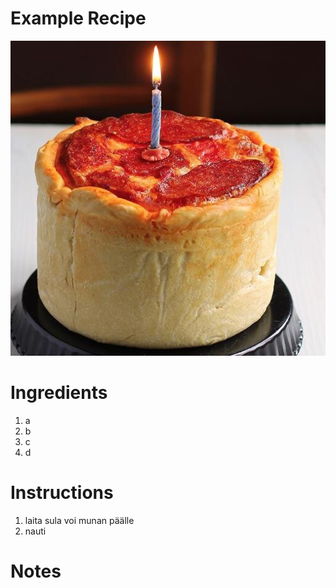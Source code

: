# Example Recipe #
![Example food](pictures/food1.jpeg "Example food picture")
# Ingredients
1.  a
2.  b
3.  c
4.  d

# Instructions
1. laita sula voi munan päälle
2. nauti

# Notes
